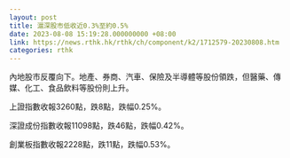 ```yaml
---
layout: post
title: 滬深股市低收近0.3%至約0.5%
date: 2023-08-08 15:19:28.000000000 +08:00
link: https://news.rthk.hk/rthk/ch/component/k2/1712579-20230808.htm
categories: rthk
---
```


內地股市反覆向下。地產、券商、汽車、保險及半導體等股份領跌，但醫藥、傳媒、化工、食品飲料等股份則上升。

上證指數收報3260點，跌8點，跌幅0.25%。

深證成份指數收報11098點，跌46點，跌幅0.42%。

創業板指數收報2228點，跌11點，跌幅0.53%。
